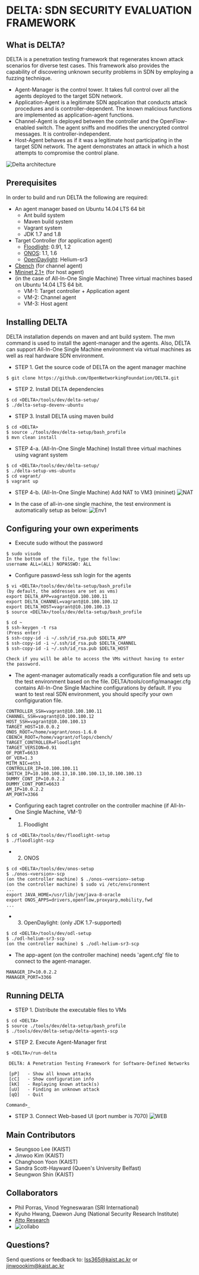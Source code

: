# DELTA: SDN SECURITY EVALUATION FRAMEWORK

## What is DELTA?
DELTA is a penetration testing framework that regenerates known attack scenarios for diverse test cases. This framework also provides the capability of discovering unknown security problems in SDN by employing a fuzzing technique.

+ Agent-Manager is the control tower. It takes full control over all the agents deployed to the target SDN network.
+ Application-Agent is a legitimate SDN application that conducts attack procedures and is controller-dependent. The known malicious functions are implemented as application-agent functions.
+ Channel-Agent is deployed between the controller and the OpenFlow-enabled switch. The agent sniffs and modifies the unencrypted control messages. It is controller-independent.
+ Host-Agent behaves as if it was a legitimate host participating in the target SDN network. The agent demonstrates an attack in which a host attempts to compromise the control plane.

![Delta architecture](/images/delta_arch.png)

## Prerequisites
In order to build and run DELTA the following are required:
+ An agent manager based on Ubuntu 14.04 LTS 64 bit
  + Ant build system
  + Maven build system
  + Vagrant system
  + JDK 1.7 and 1.8
+ Target Controller (for application agent)
  + [Floodlight](http://www.projectfloodlight.org/download/): 0.91, 1.2
  + [ONOS](https://wiki.onosproject.org/display/ONOS/Downloads): 1.1, 1.6
  + [OpenDaylight](https://www.opendaylight.org/downloads): Helium-sr3
+ [Cbench](https://floodlight.atlassian.net/wiki/display/floodlightcontroller/Cbench) (for channel agent)
+ [Mininet 2.1+](http://mininet.org/download/) (for host agent)
+ (in the case of All-In-One Single Machine) Three virtual machines based on Ubuntu 14.04 LTS 64 bit.
  + VM-1: Target controller + Application agent
  + VM-2: Channel agent
  + VM-3: Host agent

## Installing DELTA
DELTA installation depends on maven and ant build system. The mvn command is used to install the agent-manager and the agents. Also, DELTA can support All-In-One Single Machine environment via virtual machines as well as real hardware SDN environment.

+ STEP 1. Get the source code of DELTA on the agent manager machine

```
$ git clone https://github.com/OpenNetworkingFoundation/DELTA.git
```

+ STEP 2. Install DELTA dependencies

```
$ cd <DELTA>/tools/dev/delta-setup/
$ ./delta-setup-devenv-ubuntu
```

+ STEP 3. Install DELTA using maven build

```
$ cd <DELTA>
$ source ./tools/dev/delta-setup/bash_profile
$ mvn clean install
```

+ STEP 4-a. (All-In-One Single Machine) Install three virtual machines using vagrant system

```
$ cd <DELTA>/tools/dev/delta-setup/
$ ./delta-setup-vms-ubuntu
$ cd vagrant/
$ vagrant up
```

+ STEP 4-b. (All-In-One Single Machine) Add NAT to VM3 (mininet)
![NAT](images/delta_natenv.png)

+ In the case of all-in-one single machine, the test environment is automatically setup as below:
![Env1](images/delta_env.png)


## Configuring your own experiments
+ Execute sudo without the password
```
$ sudo visudo
In the bottom of the file, type the follow:
username ALL=(ALL) NOPASSWD: ALL
```
+ Configure passwd-less ssh login for the agents

```
$ vi <DELTA>/tools/dev/delta-setup/bash_profile
(by default, the addresses are set as vms)
export DELTA_APP=vagrant@10.100.100.11
export DELTA_CHANNEL=vagrant@10.100.100.12
export DELTA_HOST=vagrant@10.100.100.13
$ source <DELTA>/tools/dev/delta-setup/bash_profile

$ cd ~
$ ssh-keygen -t rsa
(Press enter)
$ ssh-copy-id -i ~/.ssh/id_rsa.pub $DELTA_APP
$ ssh-copy-id -i ~/.ssh/id_rsa.pub $DELTA_CHANNEL
$ ssh-copy-id -i ~/.ssh/id_rsa.pub $DELTA_HOST

Check if you will be able to access the VMs without having to enter the password.
```

+ The agent-manager automatically reads a configuration file and sets up the test environment based on the file. DELTA/tools/config/manager.cfg contains All-In-One Single Machine configurations by default. If you want to test real SDN environment, you should specify your own configiguration file.
```
CONTROLLER_SSH=vagrant@10.100.100.11
CHANNEL_SSH=vagrant@10.100.100.12
HOST_SSH=vagrant@10.100.100.13
TARGET_HOST=10.0.0.2
ONOS_ROOT=/home/vagrant/onos-1.6.0
CBENCH_ROOT=/home/vagrant/oflops/cbench/
TARGET_CONTROLLER=Floodlight
TARGET_VERSION=0.91
OF_PORT=6633
OF_VER=1.3
MITM_NIC=eth1
CONTROLLER_IP=10.100.100.11
SWITCH_IP=10.100.100.13,10.100.100.13,10.100.100.13
DUMMY_CONT_IP=10.0.2.2
DUMMY_CONT_PORT=6633
AM_IP=10.0.2.2
AM_PORT=3366
```
+ Configuring each tagret controller on the controller machine (if All-In-One Single Machine, VM-1)
+ 1) Floodlight
```
$ cd <DELTA>/tools/dev/floodlight-setup
$ ./floodlight-scp
```
 + 2) ONOS
```
$ cd <DELTA>/tools/dev/onos-setup
$ ./onos-<version>-scp
(on the controller machine) $ ./onos-<version>-setup
(on the controller machine) $ sudo vi /etc/environment
...
export JAVA_HOME=/usr/lib/jvm/java-8-oracle 
export ONOS_APPS=drivers,openflow,proxyarp,mobility,fwd
...
```
+ 3) OpenDaylight: (only JDK 1.7-supported)
```
$ cd <DELTA>/tools/dev/odl-setup
$ ./odl-helium-sr3-scp
(on the controller machine) $ ./odl-helium-sr3-scp
```
+ The app-agent (on the controller machine) needs 'agent.cfg' file to connect to the agent-manager.
```
MANAGER_IP=10.0.2.2
MANAGER_PORT=3366
```

## Running DELTA
+ STEP 1. Distribute the executable files to VMs

```
$ cd <DELTA>
$ source ./tools/dev/delta-setup/bash_profile
$ ./tools/dev/delta-setup/delta-agents-scp
```


+ STEP 2. Execute Agent-Manager first
```
$ <DELTA>/run-delta

 DELTA: A Penetration Testing Framework for Software-Defined Networks

 [pP]	- Show all known attacks
 [cC]	- Show configuration info
 [kK]	- Replaying known attack(s)
 [uU]	- Finding an unknown attack
 [qQ]	- Quit

Command>_
```

+ STEP 3. Connect Web-based UI (port number is 7070)
![WEB](images/delta_webui.png)


## Main Contributors
+ Seungsoo Lee (KAIST)
+ Jinwoo Kim (KAIST)
+ Changhoon Yoon (KAIST)
+ Sandra Scott-Hayward (Queen's University Belfast)
+ Seungwon Shin (KAIST)

## Collaborators
+ Phil Porras, Vinod Yegneswaran (SRI International) 
+ Kyuho Hwang, Daewon Jung (National Security Research Institute)
+ [Atto Research](http://www.atto-research.com/index.php/en/home/)
+ ![collabo](images/delta_collabo.png)

## Questions?
Send questions or feedback to: lss365@kaist.ac.kr or jinwoookim@kaist.ac.kr

